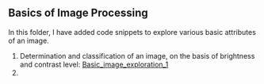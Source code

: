 ## Basics of Image Processing

In this folder, I have added code snippets to explore various basic attributes of an image.

1. Determination and classification of an image, on the basis of brightness and contrast level: [Basic_image_exploration_1](Basic_image_exploration_1.py)
2. 
